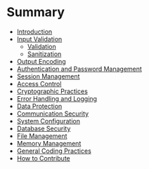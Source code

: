 Summary
=======

* [Introduction](README.md)
* [Input Validation](input-validation/README.md)
    * [Validation](input-validation/validation.md)
    * [Sanitization](input-validation/sanitization.md)
* [Output Encoding](output-encoding/README.md)
* [Authentication and Password Management](authentication-password-management/README.md)
* [Session Management](session-management/README.md)
* [Access Control](access-control/README.md)
* [Cryptographic Practices](cryptographic-practices/README.md)
* [Error Handling and Logging](error-handling-logging/README.md)
* [Data Protection](data-protection/README.md)
* [Communication Security](communication-security/README.md)
* [System Configuration](system-configuration/README.md)
* [Database Security](database-security/README.md)
* [File Management](file-management/README.md)
* [Memory Management](memory-management/README.md)
* [General Coding Practices](general-coding-practices/README.md)
* [How to Contribute](howto-contribute.md)

